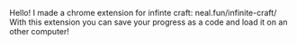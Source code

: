 Hello! I made a chrome extension for infinte craft:
neal.fun/infinite-craft/
With this extension you can save your progress as a code and load it on an other computer!
